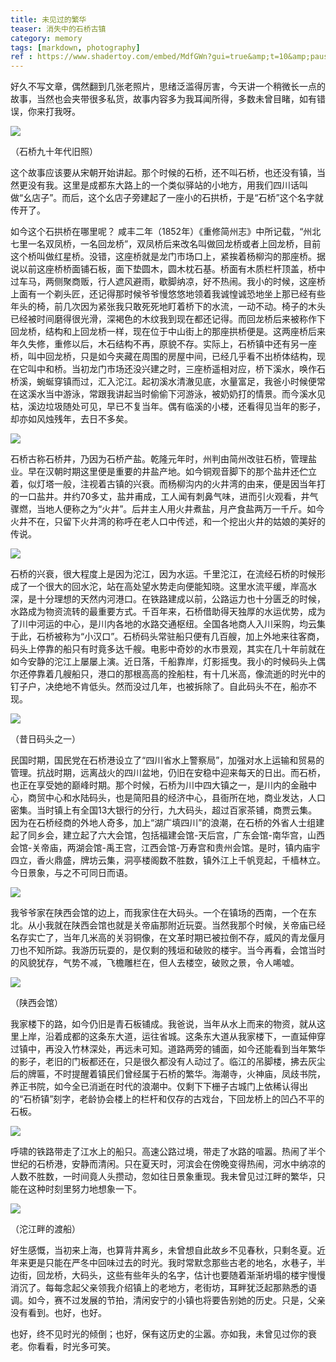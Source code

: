 ```yaml
---
title: 未见过的繁华
teaser: 消失中的石桥古镇
category: memory
tags: [markdown, photography]
ref : https://www.shadertoy.com/embed/MdfGWn?gui=true&amp;t=10&amp;paused=false
---
```


好久不写文章，偶然翻到几张老照片，思绪泛滥得厉害，今天讲一个稍微长一点的故事，当然也会夹带很多私货，故事内容多为我耳闻所得，多数未曾目睹，如有错误，你来打我呀。

![](../images/shiqiao/1.jpg)

（石桥九十年代旧照）

这个故事应该要从宋朝开始讲起。那个时候的石桥，还不叫石桥，也还没有镇，当然更没有我。这里是成都东大路上的一个类似驿站的小地方，用我们四川话叫做“幺店子”。而后，这个幺店子旁建起了一座小的石拱桥，于是“石桥”这个名字就传开了。

如今这个石拱桥在哪里呢？ 咸丰二年（1852年）《重修简州志》中所记载，“州北七里一名双凤桥，一名回龙桥”，双凤桥后来改名叫做回龙桥或者上回龙桥，目前这个桥叫做红星桥。没错，这座桥就是龙门市场口上，紧挨着杨柳沟的那座桥。据说以前这座桥桥面铺石板，面下垫圆木，圆木枕石基。桥面有木质栏杆顶盖，桥中过车马，两侧聚商贩，行人遮风避雨，歇脚纳凉，好不热闹。我小的时候，这座桥上面有一个剃头匠，还记得那时候爷爷慢悠悠地领着我诚惶诚恐地坐上那已经有些年头的椅，前几次因为紧张我只敢死死地盯着桥下的水流，一动不动。椅子的木头已经被时间磨得很光滑，深褐色的木纹我到现在都还记得。而回龙桥后来被称作下回龙桥，结构和上回龙桥一样，现在位于中山街上的那座拱桥便是。这两座桥后来年久失修，重修以后，木石结构不再，原貌不存。实际上，石桥镇中还有另一座桥，叫中回龙桥，只是如今夹藏在周围的房屋中间，已经几乎看不出桥体结构，现在它叫中和桥。当初龙门市场还没兴建之时，三座桥遥相对应，桥下溪水，唤作石桥溪，蜿蜒穿镇而过，汇入沱江。起初溪水清澈见底，水量富足，我爸小时候便常在这溪水当中游泳，常跟我讲起当时偷偷下河游泳，被奶奶打的情景。而今溪水见枯，溪边垃圾随处可见，早已不复当年。偶有临溪的小楼，还看得见当年的影子，却亦如风烛残年，去日不多矣。

![](../images/shiqiao/2.jpg)

石桥古称石桥井，乃因为石桥产盐。乾隆元年时，州判由简州改驻石桥，管理盐业。早在汉朝时期这里便是重要的井盐产地。如今铜观音脚下的那个盐井还伫立着，似灯塔一般，注视着古镇的兴衰。而杨柳沟内的火井湾的由来，便是因当年打的一口盐井。井约70多丈，盐井甫成，工人闻有刺鼻气味，进而引火观看，井气骤燃，当地人便称之为“火井”。后井主人用火井煮盐，月产食盐两万一千斤。如今火井不在，只留下火井湾的称呼在老人口中传述，和一个挖出火井的姑娘的美好的传说。

![](../images/shiqiao/3.jpg)

石桥的兴衰，很大程度上是因为沱江，因为水运。千里沱江，在流经石桥的时候形成了一个很大的回水沱，站在高处望水势走向便能知晓。这里水流平缓，岸高水深，是十分理想的天然内河港口。在铁路建成以前，公路运力也十分匮乏的时候，水路成为物资流转的最重要方式。千百年来，石桥借助得天独厚的水运优势，成为了川中河运的中心，是川内各地的水路交通枢纽。全国各地商人入川采购，均云集于此，石桥被称为“小汉口”。石桥码头常驻船只便有几百艘，加上外地来往客商，码头上停靠的船只有时竟多达千艘。电影中奇妙的水市景观，其实在几十年前就在如今安静的沱江上屡屡上演。近日落，千船靠岸，灯影摇曳。我小的时候码头上偶尔还停靠着几艘船只，港口的那根高高的拴船柱，有十几米高，像流逝的时光中的钉子户，决绝地不肯低头。然而没过几年，也被拆除了。自此码头不在，船亦不现。

![](../images/shiqiao/4.jpg)

（昔日码头之一）

民国时期，国民党在石桥港设立了“四川省水上警察局”，加强对水上运输和贸易的管理。抗战时期，远离战火的四川盆地，仍旧在安稳中迎来每天的日出。而石桥，也正在享受她的巅峰时期。那个时候，石桥为川中四大镇之一，是川内的金融中心，商贸中心和水陆码头，也是简阳县的经济中心，县衙所在地，商业发达，人口密集。当时镇上有全国13大银行的分行，九大码头，超过百家茶铺，商贾云集。因为在石桥经商的外地人奇多，加上“湖广填四川”的浪潮，在石桥的外省人士组建起了同乡会，建立起了六大会馆，包括福建会馆-天后宫，广东会馆-南华宫，山西会馆-关帝庙，两湖会馆-禹王宫，江西会馆-万寿宫和贵州会馆。是时，镇内庙宇四立，香火鼎盛，牌坊云集，洞亭楼阁数不胜数，镇外江上千帆竞起，千樯林立。今日景象，与之不可同日而语。

![](../images/shiqiao/5.jpg)

我爷爷家在陕西会馆的边上，而我家住在大码头。一个在镇场的西南，一个在东北。从小我就在陕西会馆也就是关帝庙那附近玩耍。当然我那个时候，关帝庙已经名存实亡了，当年几米高的关羽铜像，在文革时期已被拉倒不存，威风的青龙偃月刀也不知所踪。我游历玩耍的，是仅剩的残垣和破败的楼宇。当今再看，会馆当时的风貌犹存，气势不减，飞檐雕栏在，但人去楼空，破败之景，令人唏嘘。

![](../images/shiqiao/6.jpg)

（陕西会馆）

我家楼下的路，如今仍旧是青石板铺成。我爸说，当年从水上而来的物资，就从这里上岸，沿着成都的这条东大道，运往省城。这条东大道从我家楼下，一直延伸穿过镇中，再没入竹林深处，再远未可知。道路两旁的铺面，如今还能看到当年繁华的影子，老旧的门板都还在，只是很久都没有人动过了。临江的吊脚楼，拂去灰尘后的牌匾，不时提醒着镇民们曾经属于石桥的繁华。海潮寺，火神庙，凤歧书院，养正书院，如今全已消逝在时代的浪潮中。仅剩下下栅子古城门上依稀认得出的“石桥镇”刻字，老龄协会楼上的栏杆和仅存的古戏台，下回龙桥上的凹凸不平的石板。

![](../images/shiqiao/7.jpg)

呼啸的铁路带走了江水上的船只。高速公路过境，带走了水路的喧嚣。热闹了半个世纪的石桥港，安静而清闲。只在夏天时，河滨会在傍晚变得热闹，河水中纳凉的人数不胜数，一时间竟人头攒动，忽如往日景象重现。我未曾见过江畔的繁华，只能在这种时刻里努力地想象一下。

![](../images/shiqiao/8.jpg)

（沱江畔的渡船）

好生感慨，当初来上海，也算背井离乡，未曾想自此故乡不见春秋，只剩冬夏。近年来更是只能在严冬中回味过去的时光。我时常默念那些古老的地名，水巷子，半边街，回龙桥，大码头，这些有些年头的名字，估计也要随着渐渐坍塌的楼宇慢慢消沉了。每每念起父亲领我介绍镇上的老地方，老街坊，耳畔犹泛起那熟悉的语调。如今，赛不过发展的节拍，清闲安宁的小镇也将要告别她的历史。只是，父亲没有看到。也好，也好。

也好，终不见时光的倾倒；也好，保有这历史的尘嚣。亦如我，未曾见过你的衰老。你看看，时光多可笑。

